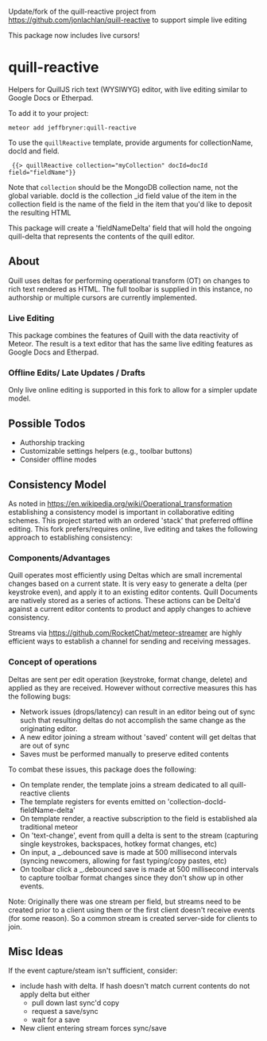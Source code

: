 Update/fork of the quill-reactive project from https://github.com/jonlachlan/quill-reactive to support simple live editing

This package now includes live cursors!

# quill-reactive

Helpers for QuillJS rich text (WYSIWYG) editor, with live editing similar to Google Docs or Etherpad.


To add it to your project:

`meteor add jeffbryner:quill-reactive`

To use the `quillReactive` template, provide arguments for collectionName, docId and field.

```
 {{> quillReactive collection="myCollection" docId=docId field="fieldName"}}
```

Note that `collection` should be the MongoDB collection name, not the global variable.
docId is the collection _id field value of the item in the collection
field is the name of the field in the item that you'd like to deposit the resulting HTML

This package will create a 'fieldNameDelta' field that will hold the ongoing quill-delta that represents the contents of the quill editor.

## About

Quill uses deltas for performing operational transform (OT) on changes to rich text rendered as HTML. The full toolbar is supplied in this instance, no authorship or multiple cursors are currently implemented.

### Live Editing

This package combines the features of Quill with the data reactivity of Meteor. The result is a text editor that has the same live editing features as Google Docs and Etherpad.


### Offline Edits/ Late Updates / Drafts

Only live online editing is supported in this fork to allow for a simpler update model.


## Possible Todos

* Authorship tracking
* Customizable settings helpers (e.g., toolbar buttons)
* Consider offline modes


## Consistency Model
As noted in https://en.wikipedia.org/wiki/Operational_transformation establishing a consistency model
is important in collaborative editing schemes. This project started with an ordered 'stack' that
preferred offline editing. This fork prefers/requires online, live editing and takes the following approach to
establishing consistency:

### Components/Advantages
Quill operates most efficiently using Deltas which are small incremental changes based on a current state. It
is very easy to generate a delta (per keystroke even), and apply it to an existing editor contents.
Quill Documents are natively stored as a series of actions. These actions can be Delta'd against a current editor contents to product and apply changes to achieve consistency.

Streams via https://github.com/RocketChat/meteor-streamer are highly efficient ways to establish a channel for sending and receiving messages.

### Concept of operations
Deltas are sent per edit operation (keystroke, format change, delete) and applied as they are received. However without corrective measures this has the following bugs:
- Network issues (drops/latency) can result in an editor being out of sync such that resulting deltas do not
accomplish the same change as the originating editor.
- A new editor joining a stream without 'saved' content will get deltas that are out of sync
- Saves must be performed manually to preserve edited contents

To combat these issues, this package does the following:
- On template render, the template joins a stream dedicated to all quill-reactive clients
- The template registers for events emitted on 'collection-docId-fieldName-delta'
- On template render, a reactive subscription to the field is established ala traditional meteor
- On 'text-change', event from quill a delta is sent to the stream (capturing single keystrokes, backspaces, hotkey format changes, etc)
- On input, a _.debounced save is made at 500 millisecond intervals (syncing newcomers, allowing for fast typing/copy pastes, etc)
- On toolbar click a _.debounced save is made at 500 millisecond intervals to capture toolbar format changes since they don't show up in other events.

Note: Originally there was one stream per field, but streams need to be created prior to a client using them or the first client doesn't receive events (for some reason). So a common stream is created server-side for clients to join.

## Misc Ideas
If the event capture/steam isn't sufficient, consider:
- include hash with delta. If hash doesn't match current contents do not apply delta but either
  - pull down last sync'd copy
  - request a save/sync
  - wait for a save
- New client entering stream forces sync/save

